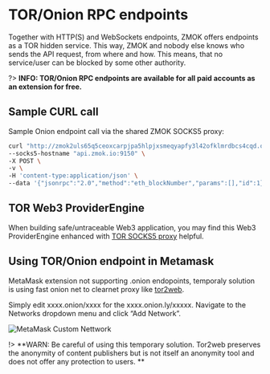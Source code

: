 # TOR/Onion RPC endpoints
Together with HTTP(S) and WebSockets endpoints, ZMOK offers endpoints as a TOR hidden service. This way, ZMOK and nobody else knows who sends the API request, from where and how. This means, that no service/user can be blocked by some other authority.

?> **INFO: TOR/Onion RPC endpoints are available for all paid accounts as an extension for free.**

## Sample CURL call
Sample Onion endpoint call via the shared ZMOK SOCKS5 proxy:

```sh
curl "http://zmok2uls65q5ceoxcarpjpa5hlpjxsmeqyapfy3l42ofklmrdbcs4cqd.onion/3c52e46b8527ee6ca27fb41cee87a077e662421a8bb5807f526c666275549175" \
--socks5-hostname "api.zmok.io:9150" \
-X POST \
-v \
-H 'content-type:application/json' \
--data '{"jsonrpc":"2.0","method":"eth_blockNumber","params":[],"id":1}'
```

## TOR Web3 ProviderEngine
When building safe/untraceable Web3 application, you may find this Web3 ProviderEngine enhanced with [TOR SOCKS5 proxy](https://www.npmjs.com/package/tor-web3-provider-engine) helpful.

## Using TOR/Onion endpoint in Metamask
MetaMask extension not supporting .onion endopoints, temporaly solution is using fast onion net to clearnet proxy like [tor2web](https://www.tor2web.org).

Simply edit xxxx.onion/xxxx for the xxxx.onion.ly/xxxxx. Navigate to the Networks dropdown menu and click “Add Network”.

![MetaMask Custom Nettwork](https://miro.medium.com/max/4800/1*Qfry53Lthzi1uCglIScaDA.png)

!> **WARN: Be careful of using this temporary solution. Tor2web preserves the anonymity of content publishers but is not itself an anonymity tool and does not offer any protection to users. **
